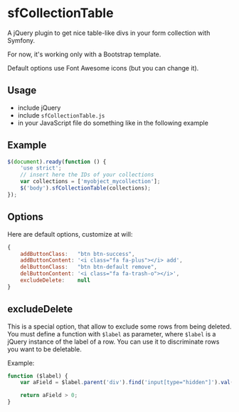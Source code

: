 sfCollectionTable
=================

A jQuery plugin to get nice table-like divs in your form collection with Symfony.

For now, it's working only with a Bootstrap template.

Default options use Font Awesome icons (but you can change it).

Usage
-----

* include jQuery
* include ``sfCollectionTable.js``
* in your JavaScript file do something like in the following example

Example
-------

``` js
$(document).ready(function () {
    'use strict';
    // insert here the IDs of your collections
    var collections = ['myobject_mycollection'];
    $('body').sfCollectionTable(collections);
});
```

Options
-------

Here are default options, customize at will:

``` js
{
    addButtonClass:   "btn btn-success",
    addButtonContent: '<i class="fa fa-plus"></i> add',
    delButtonClass:   "btn btn-default remove",
    delButtonContent: '<i class="fa fa-trash-o"></i>',
    excludeDelete:    null
}
```

excludeDelete
-------------

This is a special option, that allow to exclude some rows from being deleted.
You must define a function with ``$label`` as parameter, where ``$label`` is a jQuery instance
of the label of a row. You can use it to discriminate rows you want to be deletable.

Example:

``` js
function ($label) {
    var aField = $label.parent('div').find('input[type="hidden"]').val();

    return aField > 0;
}
```